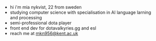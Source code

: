 - hi i'm mia nykvist, 22 from sweden
- studying computer science with specialisation in AI language larning and processing
- semi-professional dota player
- front end dev for dotavalkyries.gg and esl
- reach me at mkn956@kent.ac.uk

